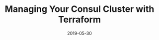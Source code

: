 ---
external_url: https://medium.com/ecs-digital/managing-your-consul-cluster-with-terraform-9b72c3f5ac6e
title: "Managing Your Consul Cluster with Terraform"
date: 2019-05-30
thumbnail: "/assets/images/post_thumbs/2019-05-30-managing_consul_cluster.webp"
---